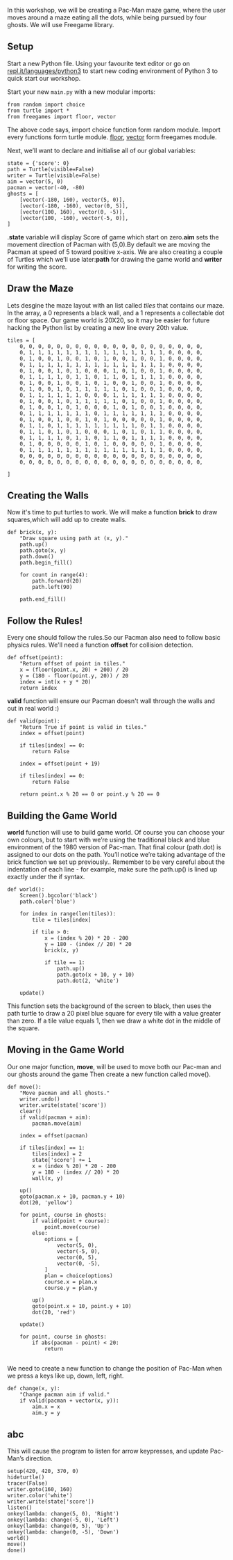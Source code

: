 In this workshop, we will be creating a Pac-Man maze game, where the user moves around a maze eating all the dots, while being pursued by four ghosts. 
We will use Freegame library. 

## Setup
Start a new Python file. Using your favourite text editor or go on [repl.it/languages/python3](https://www.repl.it/languages/python3) to start new coding environment of Python 3 to quick start our workshop.

Start your new `main.py` with a new modular imports:
```python3
from random import choice
from turtle import *
from freegames import floor, vector
```
The above code says, import choice function form random module. Import every functions form turtle module. [floor](http://www.grantjenks.com/docs/freegames/api.html#freegames.floor), [vector](http://www.grantjenks.com/docs/freegames/api.html#freegames.vector) form freegames module.

Next, we’ll want to declare and initialise all of our global variables:
```
state = {'score': 0}
path = Turtle(visible=False)
writer = Turtle(visible=False)
aim = vector(5, 0)
pacman = vector(-40, -80)
ghosts = [
    [vector(-180, 160), vector(5, 0)],
    [vector(-180, -160), vector(0, 5)],
    [vector(100, 160), vector(0, -5)],
    [vector(100, -160), vector(-5, 0)],
]
```
.__state__ variable will display Score of game which start on zero.__aim__ sets the movement direction of Pacman with (5,0).By default we are moving the Pacman at speed of 5 toward positive x-axis. We are also creating a couple of Turtles which we’ll use later:__path__ for drawing the game world and __writer__ for writing the score.

## Draw the Maze
Lets desgine the maze layout with an list called _tiles_ that contains our maze. In the array, a 0 represents a black wall, and a 1 represents a collectable dot or floor space. Our game world is 20X20, so it may be easier for future hacking the Python list by creating a new line every 20th value.
```python3
tiles = [
    0, 0, 0, 0, 0, 0, 0, 0, 0, 0, 0, 0, 0, 0, 0, 0, 0, 0, 0, 0,
    0, 1, 1, 1, 1, 1, 1, 1, 1, 1, 1, 1, 1, 1, 1, 1, 0, 0, 0, 0,
    0, 1, 0, 0, 1, 0, 0, 1, 0, 1, 0, 0, 1, 0, 0, 1, 0, 0, 0, 0,
    0, 1, 1, 1, 1, 1, 1, 1, 1, 1, 1, 1, 1, 1, 1, 1, 0, 0, 0, 0,
    0, 1, 0, 0, 1, 0, 1, 0, 0, 0, 1, 0, 1, 0, 0, 1, 0, 0, 0, 0,
    0, 1, 1, 1, 1, 0, 1, 1, 0, 1, 1, 0, 1, 1, 1, 1, 0, 0, 0, 0,
    0, 1, 0, 0, 1, 0, 0, 1, 0, 1, 0, 0, 1, 0, 0, 1, 0, 0, 0, 0,
    0, 1, 0, 0, 1, 0, 1, 1, 1, 1, 1, 0, 1, 0, 0, 1, 0, 0, 0, 0,
    0, 1, 1, 1, 1, 1, 1, 0, 0, 0, 1, 1, 1, 1, 1, 1, 0, 0, 0, 0,
    0, 1, 0, 0, 1, 0, 1, 1, 1, 1, 1, 0, 1, 0, 0, 1, 0, 0, 0, 0,
    0, 1, 0, 0, 1, 0, 1, 0, 0, 0, 1, 0, 1, 0, 0, 1, 0, 0, 0, 0,
    0, 1, 1, 1, 1, 1, 1, 1, 0, 1, 1, 1, 1, 1, 1, 1, 0, 0, 0, 0,
    0, 1, 0, 0, 1, 0, 0, 1, 0, 1, 0, 0, 0, 0, 0, 1, 0, 0, 0, 0,
    0, 1, 1, 0, 1, 1, 1, 1, 1, 1, 1, 1, 1, 0, 1, 1, 0, 0, 0, 0,
    0, 1, 1, 0, 1, 0, 1, 0, 0, 0, 1, 0, 1, 0, 1, 1, 0, 0, 0, 0,
    0, 1, 1, 1, 1, 0, 1, 1, 0, 1, 1, 0, 1, 1, 1, 1, 0, 0, 0, 0,
    0, 1, 0, 0, 0, 0, 0, 1, 0, 1, 0, 0, 0, 0, 0, 1, 0, 0, 0, 0,
    0, 1, 1, 1, 1, 1, 1, 1, 1, 1, 1, 1, 1, 1, 1, 1, 0, 0, 0, 0,
    0, 0, 0, 0, 0, 0, 0, 0, 0, 0, 0, 0, 0, 0, 0, 0, 0, 0, 0, 0,
    0, 0, 0, 0, 0, 0, 0, 0, 0, 0, 0, 0, 0, 0, 0, 0, 0, 0, 0, 0,
    
]
```

## Creating the Walls
Now it's time to put turtles to work. We will make a function __brick__ to draw squares,which will add up to create walls. 
```python3
def brick(x, y):
    "Draw square using path at (x, y)."
    path.up()
    path.goto(x, y)
    path.down()
    path.begin_fill()

    for count in range(4):
        path.forward(20)
        path.left(90)

    path.end_fill()
```
    
## Follow the Rules!
Every one should follow the rules.So our Pacman also need to follow basic physics rules. We'll need a function __offset__ for collision detection.
```python3
def offset(point):
    "Return offset of point in tiles."
    x = (floor(point.x, 20) + 200) / 20
    y = (180 - floor(point.y, 20)) / 20
    index = int(x + y * 20)
    return index
```
__valid__ function will ensure our Pacman doesn't wall through the walls and out in real world :)

```python3
def valid(point):
    "Return True if point is valid in tiles."
    index = offset(point)

    if tiles[index] == 0:
        return False

    index = offset(point + 19)

    if tiles[index] == 0:
        return False

    return point.x % 20 == 0 or point.y % 20 == 0
```

## Building the Game World

__world__ function will use to build game world. Of course you can choose your own colours, but to start with we’re using the traditional black and blue environment of the 1980 version of Pac-man. That final colour (path.dot) is assigned to our dots on the path. You’ll notice we’re taking advantage of the brick function we set up previously.. Remember to be very careful about the indentation of each line - for example, make sure the path.up() is lined up exactly under the if syntax.
```python3
def world():
    Screen().bgcolor('black')
    path.color('blue')

    for index in range(len(tiles)):
        tile = tiles[index]

        if tile > 0:
            x = (index % 20) * 20 - 200
            y = 180 - (index // 20) * 20
            brick(x, y)

            if tile == 1:
                path.up()
                path.goto(x + 10, y + 10)
                path.dot(2, 'white')
    
    update()
```
This function sets the background of the screen to black, then uses the path turtle to draw a 20 pixel blue square for every tile with a value greater than zero. 
If a tile value equals 1, then we draw a white dot in the middle of the square.

## Moving in the Game World
Our one major function, __move__, will be used to move both our Pac-man and our ghosts around the game
Then create a new function called move().
```python3
def move():
    "Move pacman and all ghosts."
    writer.undo()
    writer.write(state['score'])
    clear()    
    if valid(pacman + aim):
        pacman.move(aim)

    index = offset(pacman)

    if tiles[index] == 1:
        tiles[index] = 2
        state['score'] += 1
        x = (index % 20) * 20 - 200
        y = 180 - (index // 20) * 20
        wall(x, y)

    up()
    goto(pacman.x + 10, pacman.y + 10)
    dot(20, 'yellow')

    for point, course in ghosts:
        if valid(point + course):
            point.move(course)
        else:
            options = [
                vector(5, 0),
                vector(-5, 0),
                vector(0, 5),
                vector(0, -5),
            ]
            plan = choice(options)
            course.x = plan.x
            course.y = plan.y

        up()
        goto(point.x + 10, point.y + 10)
        dot(20, 'red')

    update()

    for point, course in ghosts:
        if abs(pacman - point) < 20:
            return

```

##
We need to create a new function to change the position of Pac-Man when we press a keys like up, down, left, right.
```python3
def change(x, y):
    "Change pacman aim if valid."
    if valid(pacman + vector(x, y)):
        aim.x = x
        aim.y = y
```

## abc
This will cause the program to listen for arrow keypresses, and update Pac-Man’s direction.
```python3
setup(420, 420, 370, 0)
hideturtle()
tracer(False)
writer.goto(160, 160)
writer.color('white')
writer.write(state['score'])
listen()
onkey(lambda: change(5, 0), 'Right')
onkey(lambda: change(-5, 0), 'Left')
onkey(lambda: change(0, 5), 'Up')
onkey(lambda: change(0, -5), 'Down')
world()
move()
done()
```

